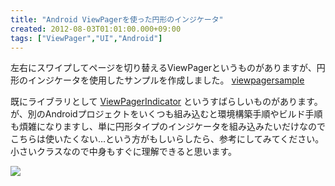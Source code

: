 ```yaml
---
title: "Android ViewPagerを使った円形のインジケータ"
created: 2012-08-03T01:01:00.000+09:00
tags: ["ViewPager","UI","Android"]
---
```

左右にスワイプしてページを切り替えるViewPagerというものがありますが、円形のインジケータを使用したサンプルを作成しました。
[viewpagersample](https://bitbucket.org/ksoichiro/viewpagersample)
<!--more-->
既にライブラリとして [ViewPagerIndicator](http://viewpagerindicator.com/) というすばらしいものがあります。が、別のAndroidプロジェクトをいくつも組み込むと環境構築手順やビルド手順も煩雑になりますし、単に円形タイプのインジケータを組み込みたいだけなのでこちらは使いたくない…という方がもしいらしたら、参考にしてみてください。
小さいクラスなので中身もすぐに理解できると思います。

[![](http://2.bp.blogspot.com/---sIgeMuV2U/UBqkADBp5OI/AAAAAAAAJxs/Y2T5ORynXcg/s320/device-2012-08-03-005022.png)](http://2.bp.blogspot.com/---sIgeMuV2U/UBqkADBp5OI/AAAAAAAAJxs/Y2T5ORynXcg/s1600/device-2012-08-03-005022.png)
